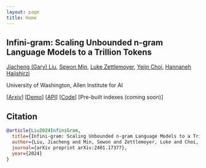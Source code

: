 ```yaml
---
layout: page
title: Home
---
```


## Infini-gram: Scaling Unbounded n-gram Language Models to a Trillion Tokens

[Jiacheng (Gary) Liu](https://liujch1998.github.io), [Sewon Min](https://shmsw25.github.io), [Luke Zettlemoyer](https://www.cs.washington.edu/people/faculty/lsz/), [Yejin Choi](https://homes.cs.washington.edu/~yejin/), [Hannaneh Hajishirzi](https://homes.cs.washington.edu/~hannaneh/)

University of Washington, Allen Institute for AI

[[Arxiv](https://arxiv.org/pdf/2401.17377.pdf)]
[[Demo](https://hf.co/spaces/liujch1998/infini-gram)]
[[API](/api_doc.md)]
[[Code](https://github.com/liujch1998/infini-gram)]
[Pre-built indexes (coming soon)]

## Citation

```bibtex
@article{Liu2024InfiniGram,
  title={Infini-gram: Scaling Unbounded n-gram Language Models to a Trillion Tokens},
  author={Liu, Jiacheng and Min, Sewon and Zettlemoyer, Luke and Choi, Yejin and Hajishirzi, Hannaneh},
  journal={arXiv preprint arXiv:2401.17377},
  year={2024}
}
```
